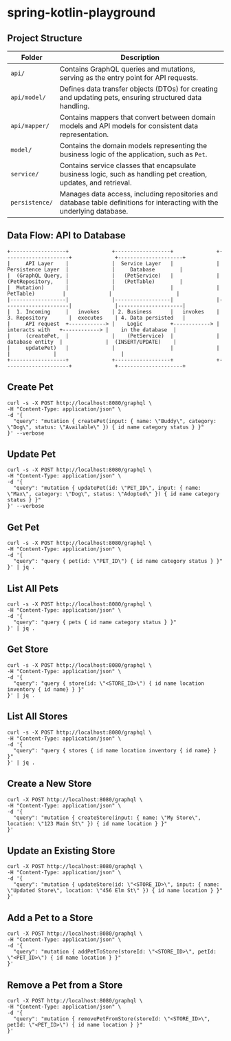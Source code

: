 # spring-kotlin-playground

## Project Structure

| Folder                 | Description                                                                                     |
|-----------------------|-------------------------------------------------------------------------------------------------|
| `api/`                | Contains GraphQL queries and mutations, serving as the entry point for API requests.           |
| `api/model/`         | Defines data transfer objects (DTOs) for creating and updating pets, ensuring structured data handling. |
| `api/mapper/`        | Contains mappers that convert between domain models and API models for consistent data representation. |
| `model/`             | Contains the domain models representing the business logic of the application, such as `Pet`.        |
| `service/`           | Contains service classes that encapsulate business logic, such as handling pet creation, updates, and retrieval. |
| `persistence/`       | Manages data access, including repositories and database table definitions for interacting with the underlying database. |

## Data Flow: API to Database

```plaintext
+------------------+              +------------------+              +---------------------+              +---------------------+
|     API Layer    |              |  Service Layer   |              |  Persistence Layer  |              |     Database        |
|  (GraphQL Query, |              |   (PetService)   |              |  (PetRepository,    |              |   (PetTable)        |
|  Mutation)       |              |                  |              |   PetTable)         |              |                     |
|------------------|              |------------------|              |---------------------|              |---------------------|
|  1. Incoming     |   invokes    | 2. Business      |   invokes    | 3. Repository       |  executes    | 4. Data persisted   |
|     API request  +------------> |    Logic         +------------> |    interacts with   +------------> |    in the database  |
|     (createPet,  |              |    (PetService)  |              |    database entity  |              |  (INSERT/UPDATE)    |
|     updatePet)   |              |                  |              |                     |              |                     |
+------------------+              +------------------+              +---------------------+              +---------------------+
```

## Create Pet

```shell
curl -s -X POST http://localhost:8080/graphql \
-H "Content-Type: application/json" \
-d '{
  "query": "mutation { createPet(input: { name: \"Buddy\", category: \"Dog\", status: \"Available\" }) { id name category status } }"
}' --verbose
```

## Update Pet

```shell
curl -s -X POST http://localhost:8080/graphql \
-H "Content-Type: application/json" \
-d '{
  "query": "mutation { updatePet(id: \"PET_ID\", input: { name: \"Max\", category: \"Dog\", status: \"Adopted\" }) { id name category status } }"
}' --verbose
```

## Get Pet

```shell
curl -s -X POST http://localhost:8080/graphql \
-H "Content-Type: application/json" \
-d '{
  "query": "query { pet(id: \"PET_ID\") { id name category status } }"
}' | jq .
```

## List All Pets

```shell
curl -s -X POST http://localhost:8080/graphql \
-H "Content-Type: application/json" \
-d '{
  "query": "query { pets { id name category status } }"
}' | jq .
```

## Get Store

```shell
curl -s -X POST http://localhost:8080/graphql \
-H "Content-Type: application/json" \
-d '{
  "query": "query { store(id: \"<STORE_ID>\") { id name location inventory { id name} } }"
}' | jq .
```

## List All Stores

```shell
curl -s -X POST http://localhost:8080/graphql \
-H "Content-Type: application/json" \
-d '{
  "query": "query { stores { id name location inventory { id name} } }"
}' | jq .
```

## Create a New Store

```shell
curl -X POST http://localhost:8080/graphql \
-H "Content-Type: application/json" \
-d '{
  "query": "mutation { createStore(input: { name: \"My Store\", location: \"123 Main St\" }) { id name location } }"
}'
```

## Update an Existing Store

```shell
curl -X POST http://localhost:8080/graphql \
-H "Content-Type: application/json" \
-d '{
  "query": "mutation { updateStore(id: \"<STORE_ID>\", input: { name: \"Updated Store\", location: \"456 Elm St\" }) { id name location } }"
}'
```

## Add a Pet to a Store

```shell
curl -X POST http://localhost:8080/graphql \
-H "Content-Type: application/json" \
-d '{
  "query": "mutation { addPetToStore(storeId: \"<STORE_ID>\", petId: \"<PET_ID>\") { id name location } }"
}'
```

## Remove a Pet from a Store

```shell
curl -X POST http://localhost:8080/graphql \
-H "Content-Type: application/json" \
-d '{
  "query": "mutation { removePetFromStore(storeId: \"<STORE_ID>\", petId: \"<PET_ID>\") { id name location } }"
}'
```
